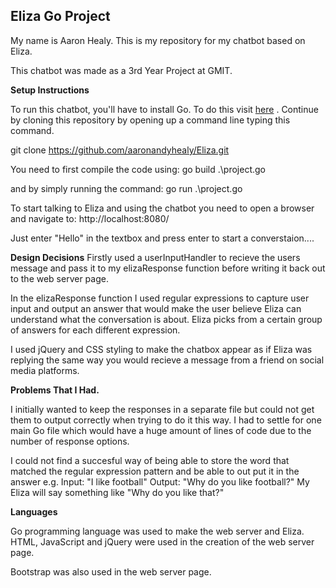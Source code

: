 **Eliza Go Project**
--------------------

My name is Aaron Healy. This is my repository for my chatbot based on Eliza.

This chatbot was made as a 3rd Year Project at GMIT.

**Setup Instructions**

To run this chatbot, you'll have to install Go. To do this visit [here](https://golang.org/dl/) . Continue by cloning this repository by opening up a command line typing this command.

git clone https://github.com/aaronandyhealy/Eliza.git

You need to first compile the code using:
go build .\project.go

and  by simply running the command:
go run .\project.go

To start talking to Eliza and using the chatbot you need to open a browser and navigate to:
http://localhost:8080/

Just enter "Hello" in the textbox and press enter to start a converstaion....


**Design Decisions**
Firstly used a userInputHandler to recieve the users message and pass it to my elizaResponse function before writing it back out to the web server page.

In the elizaResponse function I used regular expressions to capture user input and output an answer that would make the user believe Eliza can understand what the conversation is about. Eliza picks from a certain group of answers for each different expression. 

I used jQuery and CSS styling to make the chatbox appear as if Eliza was replying the same way you would recieve a message from a friend on social media platforms. 

**Problems That I Had.**

I initially wanted to keep the responses in a separate file but could not get them to output correctly when trying to do it this way. I had to settle for one main Go file which would have a huge amount of lines of code due to the number of response options.

I could not find a succesful way of being able to store the word that matched the regular expression pattern and be able to out put it in the answer e.g. Input: "I like football"
								Output: "Why do you like football?"
My Eliza will say something like "Why do you like that?"


**Languages**

Go programming language was used to make the web server and Eliza. HTML, JavaScript and jQuery were used in the creation of the web server page.

Bootstrap was also used in the web server page.
